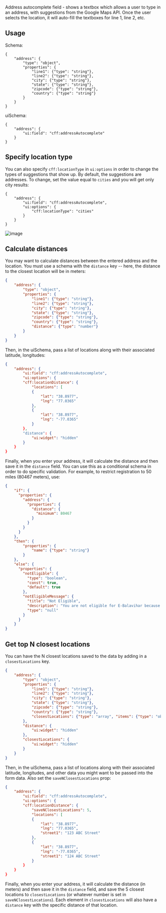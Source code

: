 Address autocomplete field - shows a textbox which allows a user to type in an address, with suggestions from the Google Maps API. Once the user selects the location, it will auto-fill the textboxes for line 1, line 2, etc.

## Usage

Schema:

```
{
    "address": {
        "type": "object",
        "properties": {
            "line1": {"type": "string"},
            "line2": {"type": "string"},
            "city": {"type": "string"},
            "state": {"type": "string"},
            "zipcode": {"type": "string"},
            "country": {"type": "string"}
        }
    }
}
```

uiSchema:

```
{
    "address": {
        "ui:field": "cff:addressAutocomplete"
    }
}
```

## Specify location type

You can also specify `cff:locationType` in `ui:options` in order to change the types of suggestions that show up. By default, the suggestions are addresses. To change, set the value equal to `cities` and you will get only city results:

```
{
    "address": {
        "ui:field": "cff:addressAutocomplete",
        "ui:options": {
            "cff:locationType": "cities"
        }
    }
}

```

![image](https://user-images.githubusercontent.com/1689183/63220158-cfc99480-c136-11e9-9cc8-4de40bc6f63a.png)


## Calculate distances

You may want to calculate distances between the entered address and the location. You must use a schema with the `distance` key -- here, the distance to the closest location will be in meters:

```json
{
    "address": {
        "type": "object",
        "properties": {
            "line1": {"type": "string"},
            "line2": {"type": "string"},
            "city": {"type": "string"},
            "state": {"type": "string"},
            "zipcode": {"type": "string"},
            "country": {"type": "string"},
            "distance": {"type": "number"}
        }
    }
}
```

Then, in the uiSchema, pass a list of locations along with their associated latitude, longitudes:

```json
{
    "address": {
        "ui:field": "cff:addressAutocomplete",
        "ui:options": {
        "cff:locationDistance": {
            "locations": [
            {
                "lat": "38.8977",
                "lng": "77.0365"
            },
            {
                "lat": "38.8977",
                "lng": "-77.0365"
            }
        },
        "distance": {
            "ui:widget": "hidden"
        }
    }
}

```

Finally, when you enter your address, it will calculate the distance and then save it in the `distance` field. You can use this as a conditional schema in order to do specific validation. For example, to restrict registration to 50 miles (80467 meters), use:

```json
{
    "if": {
      "properties": {
        "address": {
          "properties": {
            "distance": {
              "minimum": 80467
            }
          }
        }
      }
    },
    "then": {
        "properties": {
            "name": {"type": "string"}
        }
    },
    "else": {
      "properties": {
        "notEligible": {
          "type": "boolean",
          "const": true,
          "default": true
        },
        "notEligibleMessage": {
          "title": "Not Eligible",
          "description": "You are not eligible for E-Balavihar because you are within 50 miles of the closest Balavihar center. Please submit this form to continue.",
          "type": "null"
        }
      }
    }
}
```

## Get top N closest locations

You can have the N closest locations saved to the data by adding in a `closestLocations` key.

```json
{
    "address": {
        "type": "object",
        "properties": {
            "line1": {"type": "string"},
            "line2": {"type": "string"},
            "city": {"type": "string"},
            "state": {"type": "string"},
            "zipcode": {"type": "string"},
            "country": {"type": "string"},
            "closestLocations": {"type": "array", "items": {"type": "object", "additionalProperties": true}}
        },
        "distance": {
            "ui:widget": "hidden"
        },
        "closestLocations": {
            "ui:widget": "hidden"
        }
    }
}
```

Then, in the uiSchema, pass a list of locations along with their associated latitude, longitudes, and other data you might want to be passed into the form data. Also set the `saveNClosestLocations` prop:

```json
{
    "address": {
        "ui:field": "cff:addressAutocomplete",
        "ui:options": {
        "cff:locationDistance": {
            "saveNClosestLocations": 5,
            "locations": [
            {
                "lat": "38.8977",
                "lng": "77.0365",
                "street1": "123 ABC Street"
            },
            {
                "lat": "38.8977",
                "lng": "-77.0365",
                "street1": "124 ABC Street"
            }
        }
    }
}

```

Finally, when you enter your address, it will calculate the distance (in meters) and then save it in the `distance` field, and save the 5 closest locations to `closestLocations` (or whatever number is set in `saveNClosestLocations`). Each element in `closestLocations` will also have a `distance` key with the specific distance of that location.
